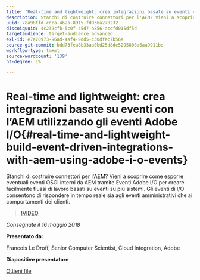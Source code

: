 ```yaml
---
title: 'Real-time and lightweight: crea integrazioni basate su eventi con l’AEM utilizzando gli eventi Adobe I/O'
description: Stanchi di costruire connettori per l'AEM? Vieni a scoprire come esporre eventuali eventi OSGi interni da AEM tramite Eventi Adobe I/O per creare facilmente flussi di lavoro basati su eventi su più sistemi. Gli eventi di I/O consentono di rispondere in tempo reale sia agli eventi amministrativi che ai comportamenti dei clienti.
uuid: 78a98ffd-cdca-462a-8915-fd936a270232
discoiquuid: 4c239cfb-5c0f-45d7-a856-acdfd015df5d
targetaudience: target-audience advanced
exl-id: e7a70973-96ad-4af4-9dd5-c30dfec7b56a
source-git-commit: bdd73fea8b33aa0bd25d8de5295808a6aa9911bd
workflow-type: tm+mt
source-wordcount: '139'
ht-degree: 1%

---
```


# Real-time and lightweight: crea integrazioni basate su eventi con l’AEM utilizzando gli eventi Adobe I/O{#real-time-and-lightweight-build-event-driven-integrations-with-aem-using-adobe-i-o-events}

Stanchi di costruire connettori per l&#39;AEM? Vieni a scoprire come esporre eventuali eventi OSGi interni da AEM tramite Eventi Adobe I/O per creare facilmente flussi di lavoro basati su eventi su più sistemi. Gli eventi di I/O consentono di rispondere in tempo reale sia agli eventi amministrativi che ai comportamenti dei clienti.

>[!VIDEO](https://video.tv.adobe.com/v/22501/?quality=9)

*Consegnate il 16 maggio 2018*

**Presentato da:**

Francois Le Droff, Senior Computer Scientist, Cloud Integration, Adobe

**Diapositive presentatore**

[Ottieni file](assets/gem-2018-05-aem-events.pdf)

<!--
[Get back to the Overview](https://helpx.adobe.com/experience-manager/kt/eseminars/gems/aem-index.html)
-->
